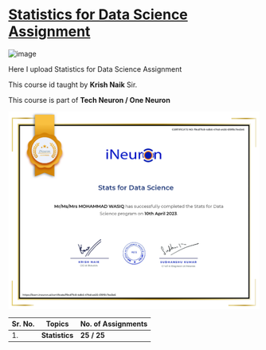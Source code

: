 # [Statistics for Data Science Assignment](https://github.com/MohammadWasiq0786/Statistics-for-Data-Science-Assignment)

![image](https://user-images.githubusercontent.com/57321948/196933065-4b16c235-f3b9-4391-9cfe-4affcec87c35.png)

Here I upload Statistics for Data Science Assignment

This course id taught by **Krish Naik** Sir.

This course is part of **Tech Neuron / One Neuron**

![Cerificate](https://github.com/MohammadWasiq0786/Statistics-for-Data-Science-Assignment/blob/main/Certificate/Stats%20for%20Data%20Science.png)


| **Sr. No.** | **Topics**      | **No. of Assignments** |
|-------------|-----------------|------------------------|
| 1\.         | **Statistics**  | **25 / 25**            |
